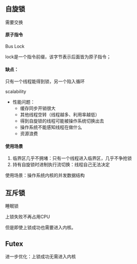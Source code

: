 ## 自旋锁

需要交换

#### 原子指令

Bus Lock

lock是一个指令前缀，该字节表示后面皆为原子指令；

#### 缺点：

只有一个线程能得到锁，另一个陷入循环

scalability

- 性能问题：
  - 缓存同步开销很大
  - 其他线程空转（线程越多、利用率越低）
  - 得到自旋锁的线程可能被操作系统切换出去
  - 操作系统不能感知线程在做什么
  - 资源浪费

#### 使用场景

1. 临界区几乎不拥堵：只有一个线程进入临界区，几乎不争抢锁
2. 持有自旋锁时进制执行流切换：线程自己无法决定

使用场景：操作系统内核的并发数据结构

## 互斥锁

睡眠锁

上锁失败不再占用CPU

但是即使上锁成功也需要进入内核。

## Futex

进一步优化：上锁成功无需进入内核